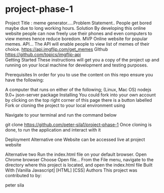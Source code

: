 # project-phase-1
Project Title : meme generator.....Problem Statement.. People get bored maybe due to long working hours. Solution By developing this online website people can now freely use their phones and even computers to view memes hence reduce boredom. MVP Online website for popular memes. API... The API will enable people to view list of memes of their choice. https://api.imgflip.com/get_memes GIthub https://github.com/topics/imgflip-api  
Getting Started These instructions will get you a copy of the project up and running on your local machine for development and testing purposes.

Prerequisites In order for you to use the content on this repo ensure you have the following:

A computer that runs on either of the following; (Linux, Mac OS) nodejs 9.0+ json-server package Installing You could fork into your own account by clicking on the top right corner of this page there is a button labelled Fork or cloning the project to your local environment using

Navigate to your terminal and run the command below

git clone https://github.com/peter-sila1/project-phase-1 Once cloning is done, to run the application and interact with it

Deployment Alternative one Website can be accessed live at project website

Alternative two Run the index.html file on your default browser. Open Chrome browser Choose Open file... From the File menu, navigate to the directory where this project is located, and open the index.html file Built With [Vanilla Javascript] [HTML] [CSS] Authors This project was contributed to by:

peter sila
